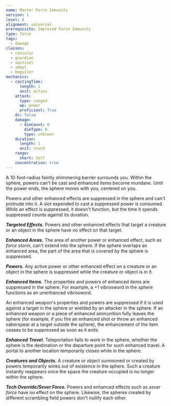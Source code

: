 ```yaml
---
name: Master Force Immunity
version: 1
level: 8
alignment: universal
prerequisite: Improved Force Immunity
type: force
tags:
  - damage
classes:
  - consular
  - guardian
  - sentinel
  - adept
  - beguiler
mechanics:
  - castingTime:
      length: 1
      unit: action
    attack:
      type: ranged
      wp: power
      proficient: True
    dc: false
    damage:
      - dieCount: 0
        dieType: 0
        type: unknown
    duration:
      length: 1
      unit: round
    range:
      short: Self
    concentration: true
---
```

A 10-foot-radius faintly shimmering barrier surrounds you. Within the sphere, powers can't be cast and enhanced items become mundane. Until the power ends, the sphere moves with you, centered on you.

Powers and other enhanced effects are suppressed in the sphere and can't protrude into it. A slot expended to cast a suppressed power is consumed. While an effect is suppressed, it doesn't function, but the time it spends suppressed counts against its duration.

***Targeted Effects.*** Powers and other enhanced effects that target a creature or an object in the sphere have no effect on that target.

***Enhanced Areas.*** The area of another power or enhanced effect, such as _force storm_, can't extend into the sphere. If the sphere overlaps an enhanced area, the part of the area that is covered by the sphere is suppressed.

***Powers.*** Any active power or other enhanced effect on a creature or an object in the sphere is suppressed while the creature or object is in it.

***Enhanced Items.*** The properties and powers of enhanced items are suppressed in the sphere. For example, a +1 vibrosword in the sphere functions as an unenhanced vibrosword.

An enhanced weapon's properties and powers are suppressed if it is used against a target in the sphere or wielded by an attacker in the sphere. If an enhanced weapon or a piece of enhanced ammunition fully leaves the sphere (for example, if you fire an enhanced shot or throw an enhanced saberspear at a target outside the sphere), the enhancement of the item ceases to be suppressed as soon as it exits.

***Enhanced Travel.*** Teleportation fails to work in the sphere, whether the sphere is the destination or the departure point for such enhanced travel. A portal to another location temporarily closes while in the sphere.

***Creatures and Objects.*** A creature or object summoned or created by powers temporarily winks out of existence in the sphere. Such a creature instantly reappears once the space the creature occupied is no longer within the sphere.

***Tech Override/Sever Force.*** Powers and enhanced effects such as *sever force* have no effect on the sphere. Likewise, the spheres created by different scrambling field powers don't nullify each other.
    